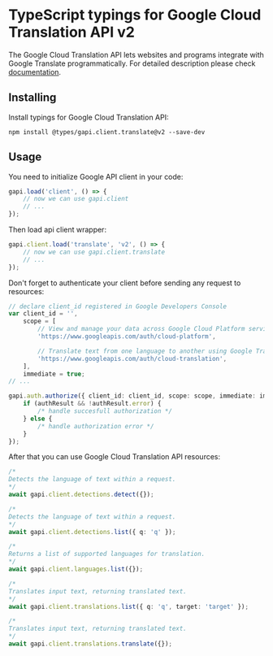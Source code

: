 # TypeScript typings for Google Cloud Translation API v2

The Google Cloud Translation API lets websites and programs integrate with
Google Translate programmatically.
For detailed description please check [documentation](https://code.google.com/apis/language/translate/v2/getting_started.html).

## Installing

Install typings for Google Cloud Translation API:

```
npm install @types/gapi.client.translate@v2 --save-dev
```

## Usage

You need to initialize Google API client in your code:

```typescript
gapi.load('client', () => {
    // now we can use gapi.client
    // ...
});
```

Then load api client wrapper:

```typescript
gapi.client.load('translate', 'v2', () => {
    // now we can use gapi.client.translate
    // ...
});
```

Don't forget to authenticate your client before sending any request to resources:

```typescript
// declare client_id registered in Google Developers Console
var client_id = '',
    scope = [
        // View and manage your data across Google Cloud Platform services
        'https://www.googleapis.com/auth/cloud-platform',

        // Translate text from one language to another using Google Translate
        'https://www.googleapis.com/auth/cloud-translation',
    ],
    immediate = true;
// ...

gapi.auth.authorize({ client_id: client_id, scope: scope, immediate: immediate }, (authResult) => {
    if (authResult && !authResult.error) {
        /* handle succesfull authorization */
    } else {
        /* handle authorization error */
    }
});
```

After that you can use Google Cloud Translation API resources:

```typescript
/* 
Detects the language of text within a request.  
*/
await gapi.client.detections.detect({});

/* 
Detects the language of text within a request.  
*/
await gapi.client.detections.list({ q: 'q' });

/* 
Returns a list of supported languages for translation.  
*/
await gapi.client.languages.list({});

/* 
Translates input text, returning translated text.  
*/
await gapi.client.translations.list({ q: 'q', target: 'target' });

/* 
Translates input text, returning translated text.  
*/
await gapi.client.translations.translate({});
```
